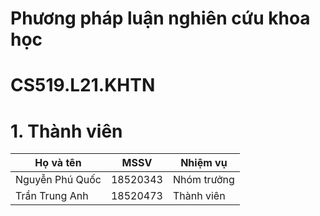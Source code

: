 # **Phương pháp luận nghiên cứu khoa học**
# CS519.L21.KHTN

# 1. Thành viên

| Họ và tên | MSSV | Nhiệm vụ |
| --------- | ---- | -------- |
| Nguyễn Phú Quốc | 18520343 | Nhóm trưởng |
| Trần Trung Anh | 18520473 | Thành viên |
